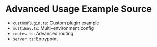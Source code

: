 # Advanced Usage Example Source

- `customPlugin.ts`: Custom plugin example
- `multiEnv.ts`: Multi-environment config
- `routes.ts`: Advanced routing
- `server.ts`: Entrypoint
